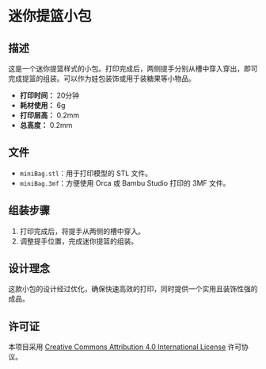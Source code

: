# 迷你提篮小包

## 描述
这是一个迷你提篮样式的小包。打印完成后，两侧提手分别从槽中穿入穿出，即可完成提篮的组装。可以作为娃包装饰或用于装糖果等小物品。

- **打印时间：** 20分钟
- **耗材使用：** 6g
- **打印层高：** 0.2mm
- **总高度：** 0.2mm

## 文件
- `miniBag.stl`：用于打印模型的 STL 文件。
- `miniBag.3mf`：方便使用 Orca 或 Bambu Studio 打印的 3MF 文件。

## 组装步骤
1. 打印完成后，将提手从两侧的槽中穿入。
2. 调整提手位置，完成迷你提篮的组装。

## 设计理念
这款小包的设计经过优化，确保快速高效的打印，同时提供一个实用且装饰性强的成品。

## 许可证
本项目采用 [Creative Commons Attribution 4.0 International License](https://creativecommons.org/licenses/by/4.0/) 许可协议。
